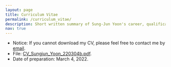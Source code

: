 ```yaml
---
layout: page
title: Curriculum Vitae
permalink: /curriculum_vitae/
description: Short written summary of Sung-Jun Yoon's career, qualifications and education.
nav: true
---
```


- Notice: If you cannot download my CV, please feel free to contact me by [email](mailto:vujadeyoon@gmail.com).
- File: [CV_Sungjun_Yoon_220304b.pdf](/assets/cv/CV_Sungjun_Yoon_220304b.pdf).
- Date of preparation: March 4, 2022.
